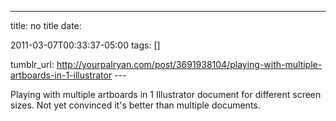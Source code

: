 ---
title: no title
date:

 2011-03-07T00:33:37-05:00 
tags:  []

tumblr_url:
http://yourpalryan.com/post/3691938104/playing-with-multiple-artboards-in-1-illustrator
\-\--

Playing with multiple artboards in 1 Illustrator document for different
screen sizes. Not yet convinced it's better than multiple documents.

